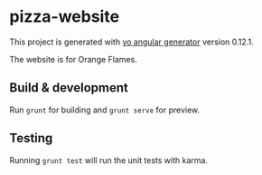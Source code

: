 # pizza-website

This project is generated with [yo angular generator](https://github.com/yeoman/generator-angular)
version 0.12.1.

The website is for Orange Flames.


## Build & development

Run `grunt` for building and `grunt serve` for preview.

## Testing

Running `grunt test` will run the unit tests with karma.
